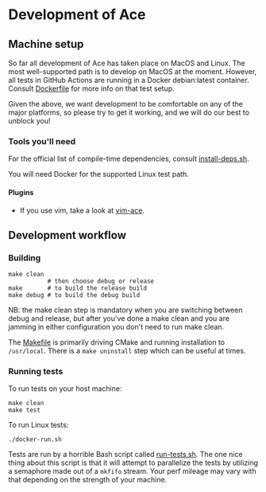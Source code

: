 # Development of Ace

## Machine setup

So far all development of Ace has taken place on MacOS and Linux. The most
well-supported path is to develop on MacOS at the moment. However, all tests in
GitHub Actions are running in a Docker debian:latest container. Consult
[Dockerfile](Dockerfile) for more info on that test setup.

Given the above, we want development to be comfortable on any of the major
platforms, so please try to get it working, and we will do our best to unblock
you!

### Tools you'll need

For the official list of compile-time dependencies, consult
[install-deps.sh](install-deps.sh).

You will need Docker for the supported Linux test path.

#### Plugins

* If you use vim, take a look at
  [vim-ace](https://github.com/wbbradley/vim-ace).


## Development workflow

### Building

```
make clean
           # then choose debug or release
make       # to build the release build
make debug # to build the debug build
```

NB: the make clean step is mandatory when you are switching between debug and
release, but after you've done a make clean and you are jamming in either
configuration you don't need to run make clean.

The [Makefile](Makefile) is primarily driving CMake and running installation to
`/usr/local`. There is a `make uninstall` step which can be useful at times.

### Running tests

To run tests on your host machine:

```
make clean
make test
```

To run Linux tests:

```
./docker-run.sh
```

Tests are run by a horrible Bash script called [run-tests.sh](tests/run-tests.sh). The
one nice thing about this script is that it will attempt to parallelize the
tests by utilizing a semaphore made out of a `mkfifo` stream. Your perf mileage
may vary with that depending on the strength of your machine.
